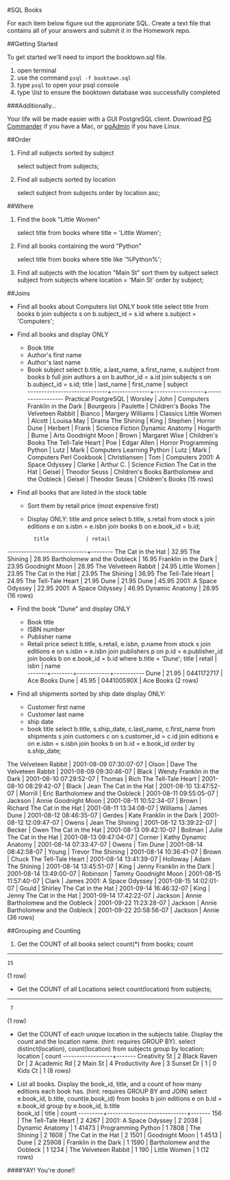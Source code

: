 #SQL Books

For each item below figure out the approriate SQL. Create a text file that contains all of your answers and submit it in the Homework repo.

##Getting Started

To get started we'll need to import the booktown.sql file.

1. open terminal
2. use the command `psql -f booktown.sql`
3. type `psql` to open your psql console
4. type \list to ensure the booktown database was successfully completed

###Additionally...

Your life will be made easier with a GUI PostgreSQL client. Download [PG Commander](https://eggerapps.at/pgcommander/) if you have a Mac, or [pgAdmin](http://www.pgadmin.org/) if you have Linux.

##Order
1. Find all subjects sorted by subject

	select subject from subjects;
2. Find all subjects sorted by location

	select subject from subjects order by location asc;

##Where
1. Find the book "Little Women"

	select title from books where title = 'Little Women';
2. Find all books containing the word "Python"

	select title from books where title like '%Python%';
3. Find all subjects with the location "Main St" sort them by subject
	select subject from subjects where location = 'Main St' order by subject;


##Joins

* Find all books about Computers list ONLY book title
	select title from books b join subjects s on b.subject_id = s.id where s.subject = 'Computers';

* Find all books and display ONLY
	* Book title
	* Author's first name
	* Author's last name
	* Book subject
	select b.title, a.last_name, a.first_name, s.subject from books b full join authors a on b.author_id = a.id join subjects s on b.subject_id = s.id;
            title            |  last_name   |    first_name    |     subject      
-----------------------------+--------------+------------------+------------------
 Practical PostgreSQL        | Worsley      | John             | Computers
 Franklin in the Dark        | Bourgeois    | Paulette         | Children's Books
 The Velveteen Rabbit        | Bianco       | Margery Williams | Classics
 Little Women                | Alcott       | Louisa May       | Drama
 The Shining                 | King         | Stephen          | Horror
 Dune                        | Herbert      | Frank            | Science Fiction
 Dynamic Anatomy             | Hogarth      | Burne            | Arts
 Goodnight Moon              | Brown        | Margaret Wise    | Children's Books
 The Tell-Tale Heart         | Poe          | Edgar Allen      | Horror
 Programming Python          | Lutz         | Mark             | Computers
 Learning Python             | Lutz         | Mark             | Computers
 Perl Cookbook               | Christiansen | Tom              | Computers
 2001: A Space Odyssey       | Clarke       | Arthur C.        | Science Fiction
 The Cat in the Hat          | Geisel       | Theodor Seuss    | Children's Books
 Bartholomew and the Oobleck | Geisel       | Theodor Seuss    | Children's Books
(15 rows)


* Find all books that are listed in the stock table
	* Sort them by retail price (most expensive first)
	* Display ONLY: title and price
select b.title, s.retail from stock s join editions e on s.isbn = e.isbn join books b on e.book_id = b.id;

            title            | retail 
-----------------------------+--------
 The Cat in the Hat          |  32.95
 The Shining                 |  28.95
 Bartholomew and the Oobleck |  16.95
 Franklin in the Dark        |  23.95
 Goodnight Moon              |  28.95
 The Velveteen Rabbit        |  24.95
 Little Women                |  23.95
 The Cat in the Hat          |  23.95
 The Shining                 |  36.95
 The Tell-Tale Heart         |  24.95
 The Tell-Tale Heart         |  21.95
 Dune                        |  21.95
 Dune                        |  45.95
 2001: A Space Odyssey       |  22.95
 2001: A Space Odyssey       |  46.95
 Dynamic Anatomy             |  28.95
(16 rows)

* Find the book "Dune" and display ONLY
	* Book title
	* ISBN number
	* Publisher name
	* Retail price
select b.title, s.retail, e.isbn, p.name from stock s join editions e on s.isbn = e.isbn join publishers p on p.id = e.publisher_id join books b on e.book_id = b.id where b.title = 'Dune';
 title | retail |    isbn    |   name    
-------+--------+------------+-----------
 Dune  |  21.95 | 0441172717 | Ace Books
 Dune  |  45.95 | 044100590X | Ace Books
(2 rows)

* Find all shipments sorted by ship date display ONLY:
	* Customer first name
	* Customer last name
	* ship date
	* book title
select b.title, s.ship_date, c.last_name, c.first_name from shipments s join customers c on s.customer_id = c.id join editions e on e.isbn = s.isbn join books b on b.id = e.book_id order by s.ship_date;

 The Velveteen Rabbit        | 2001-08-09 07:30:07-07 | Olson     | Dave
 The Velveteen Rabbit        | 2001-08-09 09:30:46-07 | Black     | Wendy
 Franklin in the Dark        | 2001-08-10 07:29:52-07 | Thomas    | Rich
 The Tell-Tale Heart         | 2001-08-10 08:29:42-07 | Black     | Jean
 The Cat in the Hat          | 2001-08-10 13:47:52-07 | Morrill   | Eric
 Bartholomew and the Oobleck | 2001-08-11 09:55:05-07 | Jackson   | Annie
 Goodnight Moon              | 2001-08-11 10:52:34-07 | Brown     | Richard
 The Cat in the Hat          | 2001-08-11 13:34:08-07 | Williams  | James
 Dune                        | 2001-08-12 08:46:35-07 | Gerdes    | Kate
 Franklin in the Dark        | 2001-08-12 12:09:47-07 | Owens     | Jean
 The Shining                 | 2001-08-12 13:39:22-07 | Becker    | Owen
 The Cat in the Hat          | 2001-08-13 09:42:10-07 | Bollman   | Julie
 The Cat in the Hat          | 2001-08-13 09:47:04-07 | Corner    | Kathy
 Dynamic Anatomy             | 2001-08-14 07:33:47-07 | Owens     | Tim
 Dune                        | 2001-08-14 08:42:58-07 | Young     | Trevor
 The Shining                 | 2001-08-14 10:36:41-07 | Brown     | Chuck
 The Tell-Tale Heart         | 2001-08-14 13:41:39-07 | Holloway  | Adam
 The Shining                 | 2001-08-14 13:45:51-07 | King      | Jenny
 Franklin in the Dark        | 2001-08-14 13:49:00-07 | Robinson  | Tammy
 Goodnight Moon              | 2001-08-15 11:57:40-07 | Clark     | James
 2001: A Space Odyssey       | 2001-08-15 14:02:01-07 | Gould     | Shirley
 The Cat in the Hat          | 2001-09-14 16:46:32-07 | King      | Jenny
 The Cat in the Hat          | 2001-09-14 17:42:22-07 | Jackson   | Annie
 Bartholomew and the Oobleck | 2001-09-22 11:23:28-07 | Jackson   | Annie
 Bartholomew and the Oobleck | 2001-09-22 20:58:56-07 | Jackson   | Annie
(36 rows)


##Grouping and Counting

1. Get the COUNT of all books
select count(*) from books;
 count 
-------
    15
(1 row)

* Get the COUNT of all Locations
select count(location) from subjects;
-------
     7
(1 row)

* Get the COUNT of each unique location in the subjects table. Display the count and the location name. (hint: requires GROUP BY).
select distinct(location), count(location) from subjects group by location;
     location     | count 
------------------+-------
 Creativity St    |     2
 Black Raven Dr   |     2
 Academic Rd      |     2
 Main St          |     4
 Productivity Ave |     3
 Sunset Dr        |     1
                  |     0
 Kids Ct          |     1
(8 rows)

* List all books. Display the book_id, title, and a count of how many editions each book has. (hint: requires GROUP BY and JOIN)
 select e.book_id, b.title, count(e.book_id) from books b join editions e on b.id = e.book_id group by e.book_id, b.title   
 book_id |            title            | count 
---------+-----------------------------+-------
     156 | The Tell-Tale Heart         |     2
    4267 | 2001: A Space Odyssey       |     2
    2038 | Dynamic Anatomy             |     1
   41473 | Programming Python          |     1
    7808 | The Shining                 |     2
    1608 | The Cat in the Hat          |     2
    1501 | Goodnight Moon              |     1
    4513 | Dune                        |     2
   25908 | Franklin in the Dark        |     1
    1590 | Bartholomew and the Oobleck |     1
    1234 | The Velveteen Rabbit        |     1
     190 | Little Women                |     1
(12 rows)


####YAY! You're done!!
